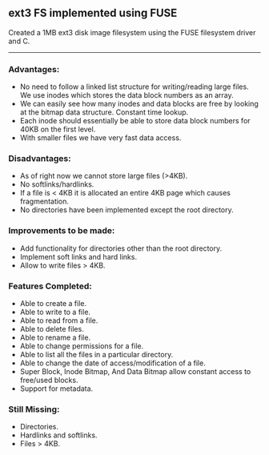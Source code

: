 ## ext3 FS implemented using FUSE 

Created a 1MB ext3 disk image filesystem using the FUSE filesystem driver and C.

----

### Advantages: 
- No need to follow a linked list structure for writing/reading
  large files. We use inodes which stores the data block numbers
  as an array.
- We can easily see how many inodes and data blocks are free by
  looking at the bitmap data structure. Constant time lookup.
- Each inode should essentially be able to store data block 
  numbers for 40KB on the first level.
- With smaller files we have very fast data access.

### Disadvantages:
- As of right now we cannot store large files (>4KB).
- No softlinks/hardlinks.
- If a file is < 4KB it is allocated an entire 4KB page which
  causes fragmentation.
- No directories have been implemented except the root directory.

### Improvements to be made:
- Add functionality for directories other than the root directory.
- Implement soft links and hard links.
- Allow to write files > 4KB.

### Features Completed:
- Able to create a file.
- Able to write to a file.
- Able to read from a file.
- Able to delete files.
- Able to rename a file.
- Able to change permissions for a file.
- Able to list all the files in a particular directory.
- Able to change the date of access/modification of a file.
- Super Block, Inode Bitmap, And Data Bitmap allow constant access
  to free/used blocks.
- Support for metadata.

### Still Missing:
- Directories.
- Hardlinks and softlinks.
- Files > 4KB.
